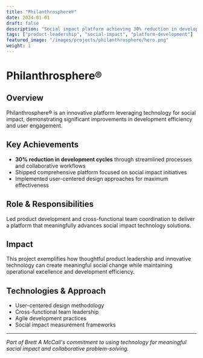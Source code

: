 ```yaml
---
title: "Philanthrosphere®"
date: 2024-01-01
draft: false
description: "Social impact platform achieving 30% reduction in development cycles"
tags: ["product-leadership", "social-impact", "platform-development"]
featured_image: "/images/projects/philanthrosphere/hero.png"
weight: 1
---
```


# Philanthrosphere®

## Overview

Philanthrosphere® is an innovative platform leveraging technology for social impact, demonstrating significant improvements in development efficiency and user engagement.

## Key Achievements

- **30% reduction in development cycles** through streamlined processes and collaborative workflows
- Shipped comprehensive platform focused on social impact initiatives
- Implemented user-centered design approaches for maximum effectiveness

## Role & Responsibilities

Led product development and cross-functional team coordination to deliver a platform that meaningfully advances social impact technology solutions.

## Impact

This project exemplifies how thoughtful product leadership and innovative technology can create meaningful social change while maintaining operational excellence and development efficiency.

## Technologies & Approach

- User-centered design methodology
- Cross-functional team leadership
- Agile development practices
- Social impact measurement frameworks

---

*Part of Brett A McCall's commitment to using technology for meaningful social impact and collaborative problem-solving.*